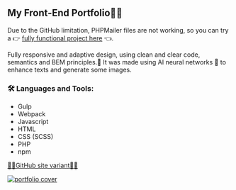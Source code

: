 ## My Front-End Portfolio🐱‍💻

Due to the GitHub limitation, PHPMailer files are not working, so you can try a 👉 [fully functional project here](https://alex-demyan-portfolio.000webhostapp.com/index.html) 👈.

Fully responsive and adaptive design, using clean and clear code, semantics and BEM principles.🚀
It was made using AI neural networks 🤖 to enhance texts and generate some images.

<h3 align="left">🛠️ Languages and Tools:</h3>
<p>
  
- Gulp
- Webpack
- Javascript
- HTML
- CSS (SCSS)
- PHP
- npm
</p>

[👨‍💻GitHub site variant👨‍💻](https://demgam.github.io/Front-End-Portfolio/)

<a href="https://alex-demyan-portfolio.000webhostapp.com/index.html" target="_blank">
  <img src="https://alex-demyan-portfolio.000webhostapp.com/tmp/cover_16x9.jpg" alt="portfolio cover"/>
</a>
